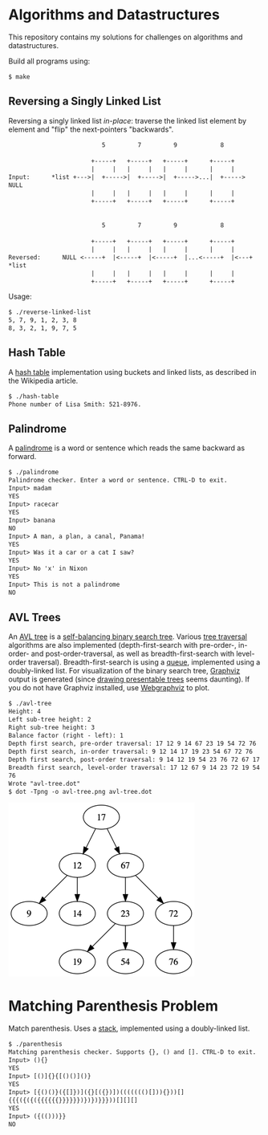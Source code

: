Algorithms and Datastructures
=============================

This repository contains my solutions for challenges on algorithms and datastructures.

Build all programs using:

```
$ make
```

Reversing a Singly Linked List
------------------------------

Reversing a singly linked list *in-place*: traverse the linked list element by element
and "flip" the next-pointers "backwards".

```
                          5         7         9            8

                       +-----+   +-----+   +-----+      +-----+
                       |     |   |     |   |     |      |     |
Input:      *list +--->|  +----->|  +----->|  +----->...|  +-----> NULL
                       |     |   |     |   |     |      |     |
                       +-----+   +-----+   +-----+      +-----+


                          5         7         9            8

                       +-----+   +-----+   +-----+      +-----+
                       |     |   |     |   |     |      |     |
Reversed:      NULL <-----+  |<-----+  |<-----+  |...<-----+  |<---+ *list
                       |     |   |     |   |     |      |     |
                       +-----+   +-----+   +-----+      +-----+
```

Usage:

```
$ ./reverse-linked-list
5, 7, 9, 1, 2, 3, 8
8, 3, 2, 1, 9, 7, 5
```

Hash Table
----------

A [hash table] implementation using buckets and linked lists, as described in the Wikipedia article.

```
$ ./hash-table
Phone number of Lisa Smith: 521-8976.
```

Palindrome
----------

A [palindrome] is a word or sentence which reads the same backward as forward.

```
$ ./palindrome
Palindrome checker. Enter a word or sentence. CTRL-D to exit.
Input> madam
YES
Input> racecar
YES
Input> banana
NO
Input> A man, a plan, a canal, Panama!
YES
Input> Was it a car or a cat I saw?
YES
Input> No 'x' in Nixon
YES
Input> This is not a palindrome
NO
```

AVL Trees
---------

An [AVL tree] is a [self-balancing binary search tree]. Various [tree traversal]
algorithms are also implemented (depth-first-search with pre-order-, in-order- and post-order-traversal,
as well as breadth-first-search with level-order traversal). Breadth-first-search is using a [queue],
implemented using a doubly-linked list. For visualization of the binary search tree, [Graphviz]
output is generated (since [drawing presentable trees] seems daunting). If you do not have Graphviz
installed, use [Webgraphviz] to plot.

```
$ ./avl-tree
Height: 4
Left sub-tree height: 2
Right sub-tree height: 3
Balance factor (right - left): 1
Depth first search, pre-order traversal: 17 12 9 14 67 23 19 54 72 76
Depth first search, in-order traversal: 9 12 14 17 19 23 54 67 72 76
Depth first search, post-order traversal: 9 14 12 19 54 23 76 72 67 17
Breadth first search, level-order traversal: 17 12 67 9 14 23 72 19 54 76
Wrote "avl-tree.dot"
$ dot -Tpng -o avl-tree.png avl-tree.dot
```

![generated tree](https://raw.githubusercontent.com/dlorch/reverse-linked-list/master/algorithms-datastructures/avl-tree.png)

Matching Parenthesis Problem
============================

Match parenthesis. Uses a [stack], implemented using a doubly-linked list.

```
$ ./parenthesis
Matching parenthesis checker. Supports {}, () and []. CTRL-D to exit.
Input> (){}
YES
Input> [()]{}{[()()]()}
YES
Input> [{()()}({[]})]({}[({})])((((((()[])){}))[]{{{({({({{{{{{}}}}}})})})}}}))[][][]
YES
Input> ({(()))}}
NO
```

[hash table]: https://en.wikipedia.org/wiki/Hash_table
[palindrome]: https://en.wikipedia.org/wiki/Palindrome
[self-balancing binary search tree]: https://en.wikipedia.org/wiki/Self-balancing_binary_search_tree
[AVL tree]: https://en.wikipedia.org/wiki/AVL_tree
[tree traversal]: https://en.wikipedia.org/wiki/Tree_traversal
[queue]: https://en.wikipedia.org/wiki/Queue_(abstract_data_type)
[stack]: https://en.wikipedia.org/wiki/Stack_(abstract_data_type)
[Graphviz]: https://graphviz.org/
[drawing presentable trees]: https://llimllib.github.io/pymag-trees/
[Webgraphviz]: http://www.webgraphviz.com/
